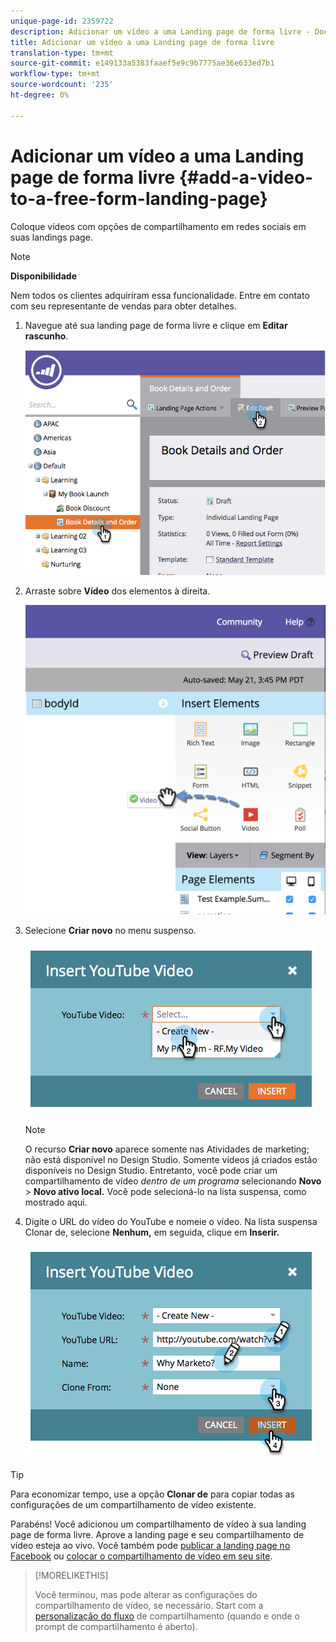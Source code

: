 ```yaml
---
unique-page-id: 2359722
description: Adicionar um vídeo a uma Landing page de forma livre - Documentos do Marketing - Documentação do produto
title: Adicionar um vídeo a uma Landing page de forma livre
translation-type: tm+mt
source-git-commit: e149133a5383faaef5e9c9b7775ae36e633ed7b1
workflow-type: tm+mt
source-wordcount: '235'
ht-degree: 0%

---
```



# Adicionar um vídeo a uma Landing page de forma livre {#add-a-video-to-a-free-form-landing-page}

Coloque vídeos com opções de compartilhamento em redes sociais em suas landings page.

>[!NOTE]
>
>**Disponibilidade**
>
>Nem todos os clientes adquiriram essa funcionalidade. Entre em contato com seu representante de vendas para obter detalhes.

1. Navegue até sua landing page de forma livre e clique em **Editar rascunho**.

   ![](assets/image2014-9-17-11-3a28-3a51.png)

1. Arraste sobre **Vídeo** dos elementos à direita.

   ![](assets/image2015-5-21-15-3a46-3a34.png)

1. Selecione **Criar novo** no menu suspenso.

   ![](assets/image2014-9-17-11-3a29-3a8.png)

   >[!NOTE]
   >
   >O recurso **Criar novo** aparece somente nas Atividades de marketing; não está disponível no Design Studio. Somente vídeos já criados estão disponíveis no Design Studio. Entretanto, você pode criar um compartilhamento de vídeo *dentro de um programa* selecionando **Novo** > **Novo ativo local.** Você pode selecioná-lo na lista suspensa, como mostrado aqui.

1. Digite o URL do vídeo do YouTube e nomeie o vídeo. Na lista suspensa Clonar de, selecione **Nenhum,** em seguida, clique em **Inserir.**

   ![](assets/image2014-9-17-11-3a29-3a15.png)

>[!TIP]
>
>Para economizar tempo, use a opção **Clonar de** para copiar todas as configurações de um compartilhamento de vídeo existente.

Parabéns! Você adicionou um compartilhamento de vídeo à sua landing page de forma livre. Aprove a landing page e seu compartilhamento de vídeo esteja ao vivo. Você também pode [publicar a landing page no Facebook](../../../../product-docs/demand-generation/facebook/publish-landing-pages-to-facebook.md) ou [colocar o compartilhamento de vídeo em seu site](../../../../product-docs/demand-generation/social/social-functions/deploy-social-on-your-website.md).

>[!MORELIKETHIS]
>
>Você terminou, mas pode alterar as configurações do compartilhamento de vídeo, se necessário. Start com a [personalização do fluxo](../../../../product-docs/demand-generation/social/configuring-social-actions/customize-video-share-flow.md) de compartilhamento (quando e onde o prompt de compartilhamento é aberto).

